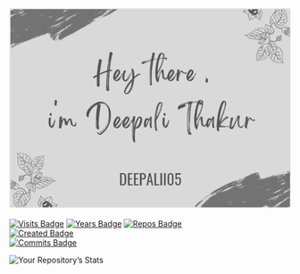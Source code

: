 [![Braydon's GitHub Banner](./assets/GitHubHeader.png)](https://deepalii05.dev)
<br><br>
[![Visits Badge](https://badges.pufler.dev/visits/deepalii05/deepalii05)](https:deepalii05.dev)
[![Years Badge](https://badges.pufler.dev/years/deepalii05)](https://badges.deepalii05.dev)
[![Repos Badge](https://badges.pufler.dev/repos/deepalii05)](https://badges.deepalii05.dev)
<br>
[![Created Badge](https://badges.pufler.dev/created/puf17640/git-badges)](https://badges.deepalii05.dev)
<br>
[![Commits Badge](https://badges.pufler.dev/commits/monthly/deepalii05)](https://badges.pufler.dev)
<br>

![Your Repository’s Stats](https://github-readme-stats.vercel.app/api?username=deepalii05&show_icons=true)


